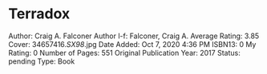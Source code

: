 # Terradox

Author: Craig A. Falconer
Author l-f: Falconer, Craig A.
Average Rating: 3.85
Cover: 34657416._SX98_.jpg
Date Added: Oct 7, 2020 4:36 PM
ISBN13: 0
My Rating: 0
Number of Pages: 551
Original Publication Year: 2017
Status: pending
Type: Book